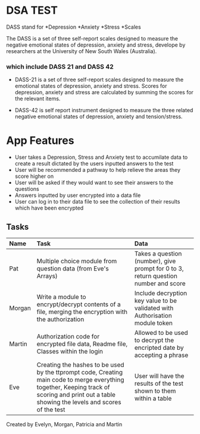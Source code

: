 
# DSA TEST
DASS stand for
 *Depression
 *Anxiety
 *Stress
 *Scales

 

The DASS is a set of three self-report scales designed to measure the negative emotional states of depression, anxiety and stress, develope by researchers at the University of New South Wales (Australia).

 ### which include DASS 21 and DASS 42


* DASS-21 is a set of three self-report scales designed to measure the emotional states of depression, anxiety and stress. Scores for depression, anxiety and stress are calculated by summing the scores for the relevant items.


* DASS-42  is self report instrument designed to measure the three related negative emotional states of depression, anxiety and tension/stress.

# App Features 
* User takes a Depression, Stress and Anxiety test to accumilate data to create a result dictated by the users inputted answers to the test
* User will be recommended a pathway to help relieve the areas they score higher on 
* User will be asked if they would want to see their answers to the questions 
* Answers inputted by user encrypted into a data file
* User can log in to their data file to see the collection of their results which have been encrypted



## Tasks

| Name   | Task                                                                         | Data                                                                                |
| :----- | :--------------------------------------------------------------------------- | :---------------------------------------------------------------------------------- |
| Pat    | Multiple choice module from question data (from Eve's Arrays)                | Takes a question (number), give prompt for 0 to 3, return question number and score |
| Morgan | Write a module to encrypt/decrypt contents of a file, merging the encryption with the authorization                         | Include decryption key value to be validated with Authorisation module token        |
| Martin | Authorization code for encrypted file data, Readme file, Classes within the login  | Allowed to be used to decrypt the encripted date by accepting a phrase
| Eve    | Creating the hashes to be used by the ttprompt code, Creating main code to merge everything together, Keeping track of scoring and print out a table showing the levels and scores of the test    | User will have the results of the test shown to them within a table 

Created by Evelyn, Morgan, Patricia and Martin 